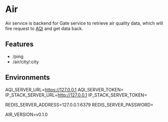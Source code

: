 # Air

Air service is backend for Gate service to retrieve air quality data, which will fire request to [AQI](https://api.waqi.info) and get data back.

## Features

- /ping
- /air/city/:city

## Environments

AQI_SERVER_URL=https://127.0.0.1
AQI_SERVER_TOKEN=
IP_STACK_SERVER_URL=http://127.0.0.1
IP_STACK_SERVER_TOKEN=

REDIS_SERVER_ADDRESS=127.0.0.1:6379
REDIS_SERVER_PASSWORD=

AIR_VERSION=v0.1.0